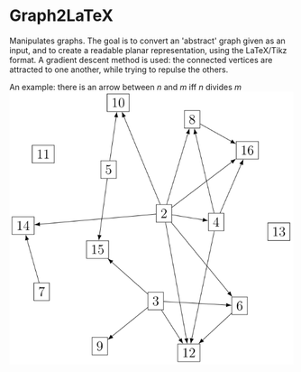 # Graph2LaTeX

Manipulates graphs. The goal is to convert an 'abstract' graph given as an input, and to create a readable planar representation, using the LaTeX/Tikz format.
A gradient descent method is used: the connected vertices are attracted to one another, while trying to repulse the others.

An example: there is an arrow between _n_ and _m_ iff _n_ divides _m_
![illustration](ex.png)
